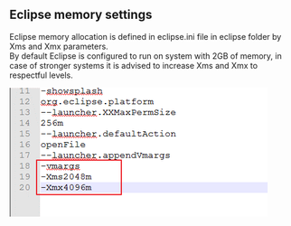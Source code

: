 ## Eclipse memory settings

Eclipse memory allocation is defined in eclipse.ini file in eclipse folder by
Xms and Xmx parameters.  
By default Eclipse is configured to run on system with 2GB of memory, in case
of stronger systems it is advised to increase Xms and Xmx to respectful
levels.  
  
![](eclipse_memory/memory.png)  
  

